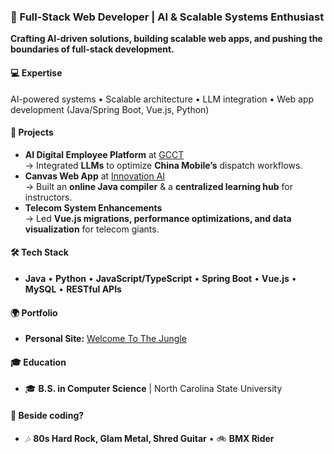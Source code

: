 ### 🚀 Full-Stack Web Developer | AI & Scalable Systems Enthusiast  
**Crafting AI-driven solutions, building scalable web apps, and pushing the boundaries of full-stack development.**  

#### 💻 Expertise  
AI-powered systems • Scalable architecture • LLM integration • Web app development (Java/Spring Boot, Vue.js, Python)  

#### 🎯 Projects  
- **AI Digital Employee Platform** at [GCCT](http://www.kdgcsoft.com/)  
  → Integrated **LLMs** to optimize **China Mobile’s** dispatch workflows.  
- **Canvas Web App** at [Innovation AI](https://innovationaico.com/)  
  → Built an **online Java compiler** & a **centralized learning hub** for instructors.  
- **Telecom System Enhancements**  
  → Led **Vue.js migrations, performance optimizations, and data visualization** for telecom giants.  

#### 🛠️ Tech Stack  
  - **Java** • **Python** • **JavaScript/TypeScript** • **Spring Boot** • **Vue.js** • **MySQL** • **RESTful APIs**  

#### 🌍 Portfolio  
  - **Personal Site:** [Welcome To The Jungle](https://trentundertow.com)  

#### 🎓 Education  
  - 🎓 **B.S. in Computer Science** | North Carolina State University  

#### 🤔 Beside coding?  
  - 🎶 **80s Hard Rock, Glam Metal, Shred Guitar** • 🚲 **BMX Rider**  


